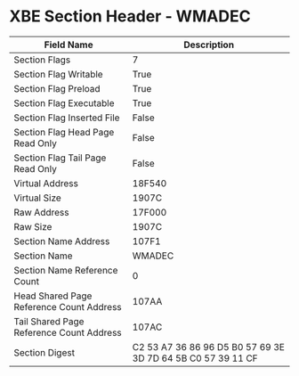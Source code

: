 # XBE Section Header - WMADEC

| Field Name | Description |
|---|---|
| Section Flags | 7 |
| Section Flag Writable | True |
| Section Flag Preload | True |
| Section Flag Executable | True |
| Section Flag Inserted File | False |
| Section Flag Head Page Read Only | False |
| Section Flag Tail Page Read Only | False |
| Virtual Address | 18F540 |
| Virtual Size | 1907C |
| Raw Address | 17F000 |
| Raw Size | 1907C |
| Section Name Address | 107F1 |
| Section Name | WMADEC |
| Section Name Reference Count | 0 |
| Head Shared Page Reference Count Address | 107AA |
| Tail Shared Page Reference Count Address | 107AC |
| Section Digest | C2 53 A7 36 86 96 D5 B0 57 69 3E 3D 7D 64 5B C0 57 39 11 CF |
